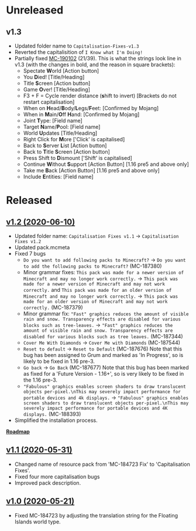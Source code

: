 
# Unreleased
## v1.3
 - Updated folder name to `Capitalisation-Fixes-v1.3`
 - Reverted the capitalisition of `I Know what I'm Doing!`
 - Partially fixed [MC-190102](https://bugs.mojang.com/browse/MC-190102) (21/39). This is what the strings look line in v1.3 (with the changes in bold, and the reason in square brackets):
   - Spectate **W**orld [Action button] <!-- -->
   - You **D**ied! [Title/Heading]
   - Title **S**creen [Action button]
   - Game **O**ver! [Title/Heading]
   - F3 + F = Cycle render distance (**s**hift to invert) [Brackets do not restart capitalisation]
   - When on **H**ead/**B**ody/**L**egs/**F**eet: [Confirmed by Mojang]
   - When in **M**ain/**O**ff **H**and: [Confirmed by Mojang] <!-- #10-11 -->
   - Joint **T**ype: [Field name]
   - Target **N**ame/**P**ool: [Field name]
   - World **U**pdates [Title/Heading]
   - Right Click for **M**ore ['Click' is capitalised]
   - Back to **S**erver **L**ist [Action button]
   - Back to **T**itle **S**creen [Action button]
   - Press Shift to **D**ismount ['Shift' is capitalised]
   - Continue **W**ithout **S**upport [Action Button] \[1.16 pre5 and above only]
   - Take me **B**ack [Action Button] \[1.16 pre5 and above only] <!-- #20 -->
   - Include **E**ntities: [Field name]

# Released
## [v1.2 (2020-06-10)](https://github.com/MMK21Hub/Capitalisation-Fixes/releases/tag/v1.2)
 - Updated folder name: `Capitalisation Fixes v1.1` → `Capitalisation Fixes v1.2`
 - Updated pack.mcmeta
 - Fixed 7 bugs
    - `Do you want to add following packs to Minecraft?` → `Do you want to add the following packs to Minecraft?` (MC-187380)
    - Minor grammar fixes: `This pack was made for a newer version of Minecraft and may no longer work correctly.` → `This pack was made for a newer version of Minecraft and may not work correctly.` and `This pack was made for an older version of Minecraft and may no longer work correctly.` → `This pack was made for an older version of Minecraft and may not work correctly.` (MC-187379)
    - Minor grammar fix: `"Fast" graphics reduces the amount of visible rain and snow. Transparency effects are disabled for various blocks such as tree-leaves.` → `"Fast" graphics reduces the amount of visible rain and snow. Transparency effects are disabled for various blocks such as tree leaves.` (MC-187344)
    - `Cover Me With Diamonds` → `Cover Me with Diamonds` (MC-187544)
    - `Reset to default` → `Reset to Default` (MC-187676) Note that this bug has been assigned to Grum and marked as 'In Progress', so is likely to be fixed in 1.16 pre-3.
    - `Go back` → `Go Back` (MC-187677) Note that this bug has been marked as fixed for a 'Future Version - 1.16+', so is very likely to be fixed in the 1.16 pre-3.
    - `"Fabulous" graphics enables screen shaders to draw translucent objects per-pixel.\nThis may severely impact performance for portable devices and 4k displays.` → `"Fabulous" graphics enables screen shaders to draw translucent objects per-pixel.\nThis may severely impact performance for portable devices and 4K displays.` (MC-188393)
 - Simplified the installation process.

[**Roadmap**](https://github.com/MMK21Hub/Capitalisation-Fixes/issues/1)

## [v1.1 (2020-05-31)](https://github.com/MMK21Hub/Capitalisation-Fixes/releases/tag/v1.1)
 - Changed name of resource pack from 'MC-184723 Fix' to 'Capitalisation Fixes'.
 - Fixed four more capitalisation bugs
 - Improved pack description.

## [v1.0 (2020-05-21)](https://github.com/MMK21Hub/Capitalisation-Fixes/releases/tag/v1.0)
 - Fixed MC-184723 by adjusting the translation string for the Floating Islands world type.
